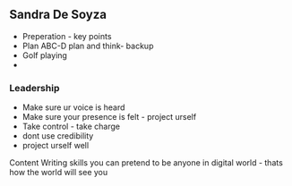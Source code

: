 ## Sandra De Soyza

- Preperation - key points
- Plan ABC-D plan and think- backup
- Golf playing
- 

### Leadership
- Make sure ur voice is heard
- Make sure your presence is felt - project urself
- Take control - take charge
- dont use credibility
- project urself well

Content Writing
skills
you can pretend to be anyone in digital world - thats how the world will see you